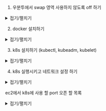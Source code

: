 
1. 우분투에서 swap 영역 사용하지 않도록 off 하기
<details>
<summary>접기/펼치기</summary>
<div markdown="1">

```sh
sudo su    

swapoff -a    

echo 0 > /proc/sys/vm/swappiness    

sed -e '/swap/ s/^#*/#/' -i /etc/fstab    

exit    

```

</div>
</details>

2. docker 설치하기
<details>
<summary>접기/펼치기</summary>
<div markdown="1">

```sh
sudo apt-get update 

sudo apt-get install -y \
    ca-certificates \
    curl \
    gnupg \
    lsb-release 
    
curl -fsSL https://download.docker.com/linux/ubuntu/gpg | sudo gpg --dearmor -o /usr/share/keyrings/docker-archive-keyring.gpg 

echo \
  "deb [arch=$(dpkg --print-architecture) signed-by=/usr/share/keyrings/docker-archive-keyring.gpg] https://download.docker.com/linux/ubuntu \
  $(lsb_release -cs) stable" | sudo tee /etc/apt/sources.list.d/docker.list > /dev/null 
  
sudo apt-get update 

sudo apt-get install -y docker-ce docker-ce-cli containerd.io 

sudo mkdir /etc/docker 

cat <<EOF | sudo tee /etc/docker/daemon.json
{
  "exec-opts": ["native.cgroupdriver=systemd"],
  "log-driver": "json-file",
  "log-opts": {
    "max-size": "100m"
  },
  "storage-driver": "overlay2"
}
EOF

sudo systemctl enable docker 

sudo systemctl daemon-reload 

sudo systemctl restart docker 
```
</div>
</details>

3. k8s 설치하기 (kubectl, kubeadm, kubelet)
<details>
<summary>접기/펼치기</summary>
<div markdown="1">

```sh

sudo apt-get update 

sudo apt-get install -y apt-transport-https 

sudo curl -fsSLo /usr/share/keyrings/kubernetes-archive-keyring.gpg https://packages.cloud.google.com/apt/doc/apt-key.gpg 

echo "deb [signed-by=/usr/share/keyrings/kubernetes-archive-keyring.gpg] https://apt.kubernetes.io/ kubernetes-xenial main" | sudo tee /etc/apt/sources.list.d/kubernetes.list 

sudo apt-get update 

sudo apt-get install -y kubelet kubeadm kubectl 

sudo apt-mark hold kubelet kubeadm kubectl 


```

</div>
</details>

4. k8s 실행시키고 네트워크 설정 하기
<details>
<summary>접기/펼치기</summary>
<div markdown="1">

```sh


### master node 만
sudo kubeadm init 

mkdir -p $HOME/.kube
sudo cp -i /etc/kubernetes/admin.conf $HOME/.kube/config
sudo chown $(id -u):$(id -g) $HOME/.kube/config

kubectl apply -f "https://cloud.weave.works/k8s/net?k8s-version=$(kubectl version | base64 | tr -d '\n')"

### worker node 만 (master node 에서 kubeadm init 시에 나오는 join 커멘드)
sudo kubeadm join <master node ec2 프라이빗 ipv4 주소>:6443 --token <token값> \
	--discovery-token-ca-cert-hash sha256:<hash값> 


```

</div>
</details>

ec2에서 k8s에 사용 할 port 오픈 할 목록
	
<details>
<summary>접기/펼치기</summary>
<div markdown="1">

```md

# ec2
ubuntu 20.04 LTS(x86) > t2.medium(spot instance)   
security group   
 - TCP, port : 6443 ( k8s-api server ) / for master node
 - TCP, port : 2379 - 2380 ( k8s etcd ) / for master node
 - TCP, port : 30000-32767 ( k8s service ) / for master node
 - TCP, port : 22 (SSH)
 - TCP, port : 10250 ( k8s kubelet )

```

</div>
</details>
